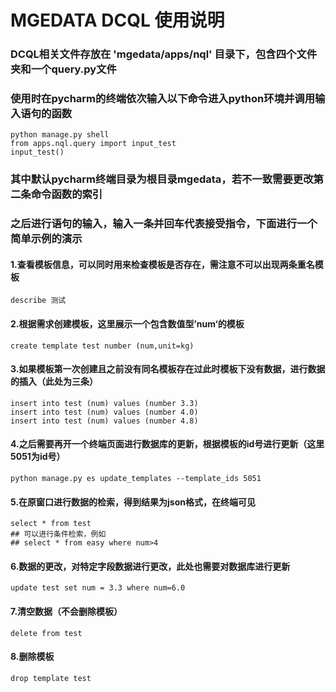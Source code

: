 # MGEDATA DCQL 使用说明

### DCQL相关文件存放在 'mgedata/apps/nql' 目录下，包含四个文件夹和一个query.py文件


### 使用时在pycharm的终端依次输入以下命令进入python环境并调用输入语句的函数
```shell
python manage.py shell
from apps.nql.query import input_test
input_test()
```
### 其中默认pycharm终端目录为根目录mgedata，若不一致需要更改第二条命令函数的索引
### 
### 之后进行语句的输入，输入一条并回车代表接受指令，下面进行一个简单示例的演示
#### 1.查看模板信息，可以同时用来检查模板是否存在，需注意不可以出现两条重名模板
```shell
describe 测试
```
#### 2.根据需求创建模板，这里展示一个包含数值型’num‘的模板
```shell
create template test number (num,unit=kg)
```
#### 3.如果模板第一次创建且之前没有同名模板存在过此时模板下没有数据，进行数据的插入（此处为三条）
```shell
insert into test (num) values (number 3.3)
insert into test (num) values (number 4.0)
insert into test (num) values (number 4.8)
```
#### 4.之后需要再开一个终端页面进行数据库的更新，根据模板的id号进行更新（这里5051为id号）
```shell
python manage.py es update_templates --template_ids 5051
```
#### 5.在原窗口进行数据的检索，得到结果为json格式，在终端可见
```shell
select * from test
## 可以进行条件检索，例如
## select * from easy where num>4
```
#### 6.数据的更改，对特定字段数据进行更改，此处也需要对数据库进行更新
```shell
update test set num = 3.3 where num=6.0
```
#### 7.清空数据（不会删除模板）
```shell
delete from test
```
#### 8.删除模板
```shell
drop template test
```

